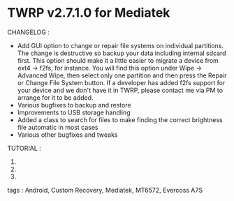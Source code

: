 TWRP v2.7.1.0 for Mediatek
==========================


CHANGELOG :

- Add GUI option to change or repair file systems on individual partitions. The change is destructive so backup your data including internal sdcard first. This option should make it a little easier to migrate a device from ext4 -> f2fs, for instance. You will find this option under Wipe -> Advanced Wipe, then select only one partition and then press the Repair or Change File System button. If a developer has added f2fs support for your device and we don't have it in TWRP, please contact me via PM to arrange for it to be added.
- Various bugfixes to backup and restore
- Improvements to USB storage handling
- Added a class to search for files to make finding the correct brightness file automatic in most cases
- Various other bugfixes and tweaks


TUTORIAL :

1.

2.

3.


tags : Android, Custom Recovery, Mediatek, MT6572, Evercoss A7S
